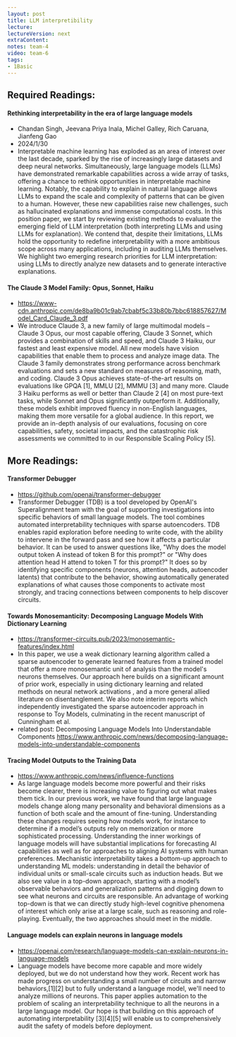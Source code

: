 ```yaml
---
layout: post
title: LLM interpretibility 
lecture: 
lectureVersion: next
extraContent: 
notes: team-4
video: team-6
tags:
- 1Basic
---
```


## Required Readings: 


#### Rethinking interpretability in the era of large language models
+ Chandan Singh, Jeevana Priya Inala, Michel Galley, Rich Caruana, Jianfeng Gao
+ 2024/1/30
+ Interpretable machine learning has exploded as an area of interest over the last decade, sparked by the rise of increasingly large datasets and deep neural networks. Simultaneously, large language models (LLMs) have demonstrated remarkable capabilities across a wide array of tasks, offering a chance to rethink opportunities in interpretable machine learning. Notably, the capability to explain in natural language allows LLMs to expand the scale and complexity of patterns that can be given to a human. However, these new capabilities raise new challenges, such as hallucinated explanations and immense computational costs. In this position paper, we start by reviewing existing methods to evaluate the emerging field of LLM interpretation (both interpreting LLMs and using LLMs for explanation). We contend that, despite their limitations, LLMs hold the opportunity to redefine interpretability with a more ambitious scope across many applications, including in auditing LLMs themselves. We highlight two emerging research priorities for LLM interpretation: using LLMs to directly analyze new datasets and to generate interactive explanations.

#### The Claude 3 Model Family: Opus, Sonnet, Haiku
+ https://www-cdn.anthropic.com/de8ba9b01c9ab7cbabf5c33b80b7bbc618857627/Model_Card_Claude_3.pdf
+ We introduce Claude 3, a new family of large multimodal models – Claude 3 Opus, our most capable offering, Claude 3 Sonnet, which provides a combination of skills and speed,
and Claude 3 Haiku, our fastest and least expensive model. All new models have vision
capabilities that enable them to process and analyze image data. The Claude 3 family
demonstrates strong performance across benchmark evaluations and sets a new standard on
measures of reasoning, math, and coding. Claude 3 Opus achieves state-of-the-art results
on evaluations like GPQA [1], MMLU [2], MMMU [3] and many more. Claude 3 Haiku
performs as well or better than Claude 2 [4] on most pure-text tasks, while Sonnet and
Opus significantly outperform it. Additionally, these models exhibit improved fluency in
non-English languages, making them more versatile for a global audience. In this report,
we provide an in-depth analysis of our evaluations, focusing on core capabilities, safety,
societal impacts, and the catastrophic risk assessments we committed to in our Responsible
Scaling Policy [5].

## More Readings: 

#### Transformer Debugger
+ https://github.com/openai/transformer-debugger
+ Transformer Debugger (TDB) is a tool developed by OpenAI's Superalignment team with the goal of supporting investigations into specific behaviors of small language models. The tool combines automated interpretability techniques with sparse autoencoders. TDB enables rapid exploration before needing to write code, with the ability to intervene in the forward pass and see how it affects a particular behavior. It can be used to answer questions like, "Why does the model output token A instead of token B for this prompt?" or "Why does attention head H attend to token T for this prompt?" It does so by identifying specific components (neurons, attention heads, autoencoder latents) that contribute to the behavior, showing automatically generated explanations of what causes those components to activate most strongly, and tracing connections between components to help discover circuits.



#### Towards Monosemanticity: Decomposing Language Models With Dictionary Learning
+ https://transformer-circuits.pub/2023/monosemantic-features/index.html
+ In this paper, we use a weak dictionary learning algorithm called a sparse autoencoder to generate learned features from a trained model that offer a more monosemantic unit of analysis than the model's neurons themselves. Our approach here builds on a significant amount of prior work, especially in using dictionary learning and related methods on neural network activations , and a more general allied literature on disentanglement. We also note interim reports  which independently investigated the sparse autoencoder approach in response to Toy Models, culminating in the recent manuscript of Cunningham et al. 
+ related post: Decomposing Language Models Into Understandable Components https://www.anthropic.com/news/decomposing-language-models-into-understandable-components



#### Tracing Model Outputs to the Training Data
+ https://www.anthropic.com/news/influence-functions
+ As large language models become more powerful and their risks become clearer, there is increasing value to figuring out what makes them tick. In our previous work, we have found that large language models change along many personality and behavioral dimensions as a function of both scale and the amount of fine-tuning. Understanding these changes requires seeing how models work, for instance to determine if a model’s outputs rely on memorization or more sophisticated processing. Understanding the inner workings of language models will have substantial implications for forecasting AI capabilities as well as for approaches to aligning AI systems with human preferences.
Mechanistic interpretability takes a bottom-up approach to understanding ML models: understanding in detail the behavior of individual units or small-scale circuits such as induction heads. But we also see value in a top-down approach, starting with a model’s observable behaviors and generalization patterns and digging down to see what neurons and circuits are responsible. An advantage of working top-down is that we can directly study high-level cognitive phenomena of interest which only arise at a large scale, such as reasoning and role-playing. Eventually, the two approaches should meet in the middle.



#### Language models can explain neurons in language models
+ https://openai.com/research/language-models-can-explain-neurons-in-language-models
+ Language models have become more capable and more widely deployed, but we do not understand how they work. Recent work has made progress on understanding a small number of circuits and narrow behaviors,[1][2]  but to fully understand a language model, we'll need to analyze millions of neurons. This paper applies automation to the problem of scaling an interpretability technique to all the neurons in a large language model. Our hope is that building on this approach of automating interpretability [3][4][5]  will enable us to comprehensively audit the safety of models before deployment.

